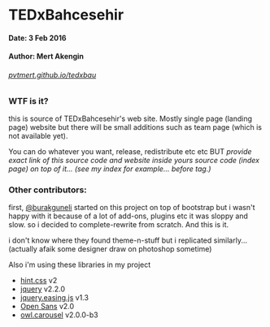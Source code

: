 # TEDxBahcesehir
#### Date: 3 Feb 2016
#### Author: Mert Akengin

###### [pvtmert.github.io/tedxbau](//pvtmert.github.io/tedxbau)

### WTF is it?

this is source of TEDxBahcesehir's web site. Mostly single page (landing page) website but there will be small additions such as team page (which is not available yet).

You can do whatever you want, release, redistribute etc etc BUT *provide exact link of this source code and website inside yours source code (index page) on top of it... (see my index for example... before <html> tag.)*

### Other contributors:

first, [@burakguneli] started on this project on top of bootstrap but i wasn't happy with it because of a lot of add-ons, plugins etc it was sloppy and slow.
so i decided to complete-rewrite from scratch. And this is it.

i don't know where they found theme-n-stuff but i replicated similarly... (actually afaik some designer draw on photoshop sometime)

Also i'm using these libraries in my project

- [hint.css](//github.com/chinchang/hint.css) v2
- [jquery](//jquery.com/) v2.2.0
- [jquery.easing.js](//gsgd.co.uk/sandbox/jquery/easing/) v1.3
- [Open Sans](//www.google.com/fonts/specimen/Open+Sans) v2.0
- [owl.carousel](//smashingboxes.github.io/OwlCarousel2/) v2.0.0-b3

[@burakguneli]: //github.com/burakguneli
